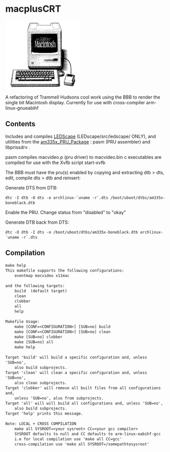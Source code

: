 # macplusCRT

![macplusCRT](https://github.com/claydonkey/macplusCRT/blob/master/MACCY.png "macplusCRT")

A refactoring of Trammell Hudsons cool work using the BBB to render the single bit Macintosh display.
Currently for use with cross-compiler arm-linux-gnueabihf

## Contents

Includes and compiles [LEDScape](https://github.com/osresearch/LEDscape) (LEDscape/src/ledscape/ ONLY), and utilities from the [am335x_PRU_Package](https://github.com/beagleboard/am335x_pru_package) : pasm (PRU assembler) and libprissdrv .

pasm compiles macvideo.p (pru driver) to macvideo.bin
c executables are compiled for use with the Xvfb script start-xvfb

The BBB must have the pru(s) enabled by copying and extracting dtb > dts, edit, compile dts > dtb and reinsert:

Generate DTS from DTB:

	dtc -I dtb -O dts -o archlinux-`uname -r`.dts /boot/uboot/dtbs/am335x-boneblack.dtb

Enable the PRU.  Change status from "disabled" to "okay"

Generate DTB back from DTS:

	dtc -O dtb -I dts -o /boot/uboot/dtbs/am335x-boneblack.dtb archlinux-`uname -r`.dts

## Compilation

    make help
    This makefile supports the following configurations:
        eventmap macvideo x11mac 

    and the following targets:
        build  (default target)
        clean
        clobber
        all
        help

    Makefile Usage:
        make [CONF=<CONFIGURATION>] [SUB=no] build
        make [CONF=<CONFIGURATION>] [SUB=no] clean
        make [SUB=no] clobber
        make [SUB=no] all
        make help

    Target 'build' will build a specific configuration and, unless 'SUB=no',
        also build subprojects.
    Target 'clean' will clean a specific configuration and, unless 'SUB=no',
        also clean subprojects.
    Target 'clobber' will remove all built files from all configurations and,
        unless 'SUB=no', also from subprojects.
    Target 'all' will will build all configurations and, unless 'SUB=no',
        also build subprojects.
    Target 'help' prints this message.

    Note: LOCAL + CROSS COMPILATION
        make all SYSROOT=<your sysroot> CC=<your gcc compiler>
        SYSROOT defaults to null and CC defaults to arm-linux-eabihf-gcc
        i.e for local compilation use 'make all CC=gcc'
	    cross-compilation use 'make all SYSROOT=/somepathtosysroot'
    
